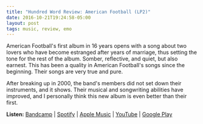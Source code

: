 ```yaml
---
title: "Hundred Word Review: American Football (LP2)"
date: 2016-10-21T19:24:58-05:00
layout: post
tags: music, review, emo
---
```


American Football's first album in 16 years opens with a song about two lovers who have become estranged after years of marriage, thus setting the tone for the rest of the album. Somber, reflective, and quiet, but also earnest. This has been a quality in American Football's songs since the beginning. Their songs are very true and pure.

After breaking up in 2000, the band's members did not set down their instruments, and it shows. Their musical and songwriting abilities have improved, and I personally think this new album is even better than their first.

**Listen:** [Bandcamp](https://americanfootball.bandcamp.com/album/american-football-lp2) \| [Spotify](https://open.spotify.com/album/3ZNPecXBFDaZd7LwVd9yER) \| [Apple Music](https://itun.es/us/4GCheb) \| [YouTube](https://youtu.be/ByCXf8r0Nyw?list=PLFi4K2Ca_j6Hf8eZhkRCd4PsfzavSctTr) \| [Google Play](https://play.google.com/music/m/Bfcqy7jngcp4yfv62rzo5p6or3a?t=American_Football_LP2_-_American_Football)
